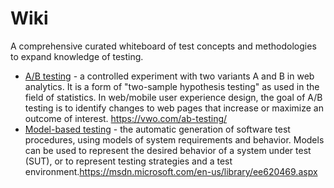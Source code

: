 # Wiki

A comprehensive curated whiteboard of test concepts and methodologies to expand knowledge of testing.

* [A/B testing](https://en.wikipedia.org/wiki/A/B_testing) - a controlled experiment with two variants A and B in web analytics. It is a form of "two-sample hypothesis testing" as used in the field of statistics. In web/mobile user experience design, the goal of A/B testing is to identify changes to web pages that increase or maximize an outcome of interest. https://vwo.com/ab-testing/
* [Model-based testing](https://en.wikipedia.org/wiki/Model-based_testing) - the automatic generation of software test procedures, using models of system requirements and behavior. Models can be used to represent the desired behavior of a system under test (SUT), or to represent testing strategies and a test environment.https://msdn.microsoft.com/en-us/library/ee620469.aspx

